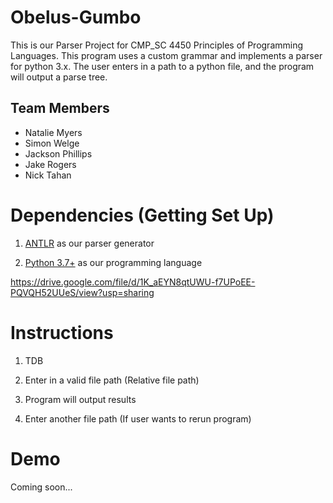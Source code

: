 # Obelus-Gumbo

This is our Parser Project for CMP_SC 4450 Principles of Programming Languages. This program uses a custom grammar and implements a parser for python 3.x. The user enters in a path to a python file, and the program will output a parse tree.

  ## Team Members

 - Natalie Myers
 - Simon Welge
 - Jackson Phillips
 - Jake Rogers
 - Nick Tahan
  

# Dependencies (Getting Set Up)

1.  [ANTLR](https://www.antlr.org/) as our parser generator

2.  [Python 3.7+](https://www.python.org/downloads/) as our programming language

https://drive.google.com/file/d/1K_aEYN8qtUWU-f7UPoEE-PQVQH52UUeS/view?usp=sharing

# Instructions

1. TDB

2. Enter in a valid file path (Relative file path)

3. Program will output results

4. Enter another file path (If user wants to rerun program)



# Demo

Coming soon...

